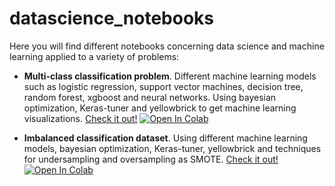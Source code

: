 # datascience_notebooks

Here you will find different notebooks concerning data science and machine learning applied to a variety of problems:

- **Multi-class classification problem**. Different machine learning models such as logistic regression, support vector machines, decision tree, random forest, xgboost and neural networks. Using bayesian optimization, Keras-tuner and yellowbrick to get machine learning visualizations. [Check it out!](https://github.com/Albert-GM/datascience_notebooks/blob/main/toy_dataset.ipynb) [![Open In Colab](https://colab.research.google.com/assets/colab-badge.svg)](https://colab.research.google.com/github/Albert-GM/datascience_notebooks/blob/main/toy_dataset.ipynb)

- **Imbalanced classification dataset**. Using different machine learning models, bayesian optimization, Keras-tuner, yellowbrick and techniques for undersampling and oversampling as SMOTE. [Check it out!](https://github.com/Albert-GM/datascience_notebooks/blob/main/imbalanced_dataset.ipynb) [![Open In Colab](https://colab.research.google.com/assets/colab-badge.svg)](https://colab.research.google.com/github/Albert-GM/datascience_notebooks/blob/main/imbalanced_dataset.ipynb)
